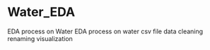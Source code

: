 # Water_EDA
EDA process on Water 
EDA process on water csv file
data cleaning
renaming
visualization 
